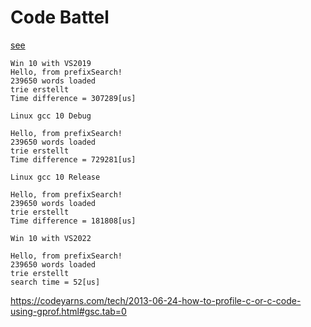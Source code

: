 # Code Battel

[see](https://github.com/adrian-lorenz/search_test/tree/main) 

```
Win 10 with VS2019
Hello, from prefixSearch!
239650 words loaded
trie erstellt
Time difference = 307289[us]

Linux gcc 10 Debug

Hello, from prefixSearch!
239650 words loaded
trie erstellt
Time difference = 729281[us]

Linux gcc 10 Release

Hello, from prefixSearch!
239650 words loaded
trie erstellt
Time difference = 181808[us]

Win 10 with VS2022

Hello, from prefixSearch!
239650 words loaded
trie erstellt
search time = 52[us]

```

https://codeyarns.com/tech/2013-06-24-how-to-profile-c-or-c-code-using-gprof.html#gsc.tab=0
